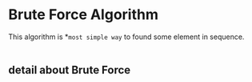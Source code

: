 # Brute Force Algorithm
This algorithm is *`most simple way` to found some element in sequence. <br><br>

## detail about Brute Force
